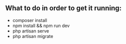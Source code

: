 ## What to do in order to get it running:

 - composer install
 - npm install && npm run dev
 - php artisan serve
 - php artisan migrate
